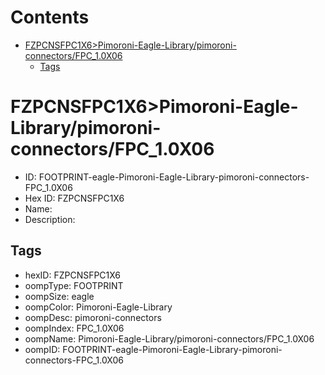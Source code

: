 



Contents
========

* [FZPCNSFPC1X6>Pimoroni-Eagle-Library/pimoroni-connectors/FPC_1.0X06](#fzpcnsfpc1x6pimoroni-eagle-librarypimoroni-connectorsfpc_10x06)
	* [Tags](#tags)

# FZPCNSFPC1X6>Pimoroni-Eagle-Library/pimoroni-connectors/FPC_1.0X06

- ID: FOOTPRINT-eagle-Pimoroni-Eagle-Library-pimoroni-connectors-FPC_1.0X06
- Hex ID: FZPCNSFPC1X6
- Name: 
- Description: 

## Tags

- hexID: FZPCNSFPC1X6
- oompType: FOOTPRINT
- oompSize: eagle
- oompColor: Pimoroni-Eagle-Library
- oompDesc: pimoroni-connectors
- oompIndex: FPC_1.0X06
- oompName: Pimoroni-Eagle-Library/pimoroni-connectors/FPC_1.0X06
- oompID: FOOTPRINT-eagle-Pimoroni-Eagle-Library-pimoroni-connectors-FPC_1.0X06
